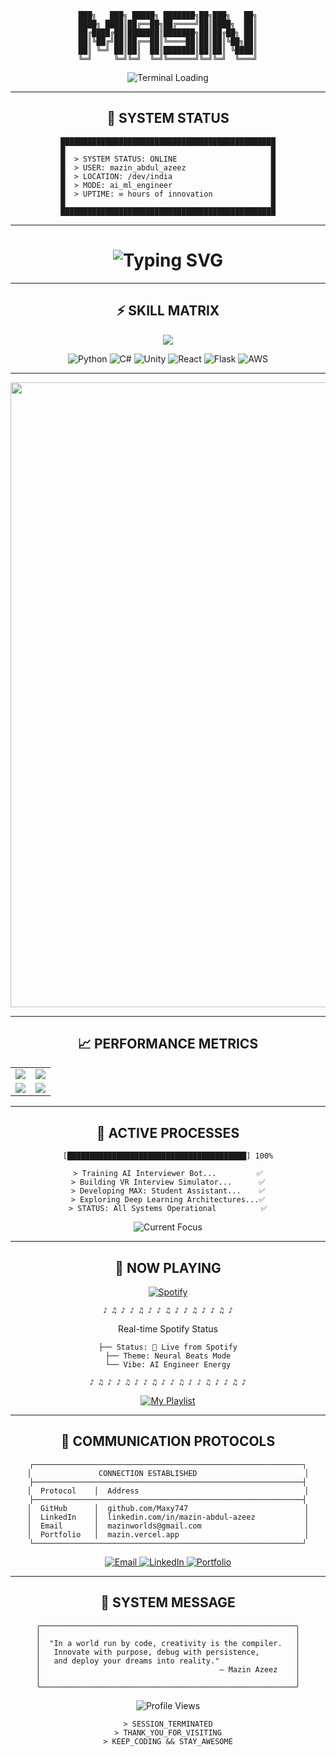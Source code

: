 <!-- Retro Terminal Header -->
<div align="center">

```
███╗   ███╗ █████╗ ███████╗██╗███╗   ██╗
████╗ ████║██╔══██╗██╔════╝██║████╗  ██║
██╔████╔██║███████║███████╗██║██╔██╗ ██║
██║╚██╔╝██║██╔══██║╚════██║██║██║╚██╗██║
██║ ╚═╝ ██║██║  ██║███████║██║██║ ╚████║
╚═╝     ╚═╝╚═╝  ╚═╝╚══════╝╚═╝╚═╝  ╚═══╝
```

<img src="https://readme-typing-svg.herokuapp.com?font=Fira+Code&size=22&duration=3000&pause=1000&color=FF61F6&center=true&vCenter=true&multiline=true&width=800&height=100&lines=%3E+ACCESSING+MAINFRAME...;%3E+LOADING+PROFILE_DATA.exe;%3E+CONNECTION+ESTABLISHED+✅;%3E+WELCOME+MAZIN_ABDUL_AZEEZ" alt="Terminal Loading">

</div>

---

<div align="center">

## 🔧 SYSTEM STATUS

```
████████████████████████████████████████████████
█                                              █
█  > SYSTEM STATUS: ONLINE                     █
█  > USER: mazin_abdul_azeez                   █
█  > LOCATION: /dev/india                      █
█  > MODE: ai_ml_engineer                      █
█  > UPTIME: ∞ hours of innovation             █
█                                              █
████████████████████████████████████████████████
```

</div>

---

<div align="center">

<h1>
  <img src="https://readme-typing-svg.herokuapp.com?font=JetBrains+Mono&size=28&duration=4000&pause=500&color=FF61F6&center=true&vCenter=true&width=900&lines=AI+%26+ML+ENGINEER+🤖;FULL-STACK+DEVELOPER+⚡;VR+CREATOR+🕶️;TECH+INNOVATOR+🚀" alt="Typing SVG" />
</h1>

</div>

---

<div align="center">

## ⚡ SKILL MATRIX

<img src="https://skillicons.dev/icons?i=python,csharp,unity,java,react,flask,html,css,js,git,linux,aws&theme=dark" />

![Python](https://img.shields.io/badge/Python-FF61F6?style=for-the-badge&logo=python&logoColor=white)
![C#](https://img.shields.io/badge/C%23-8E44AD?style=for-the-badge&logo=c-sharp&logoColor=white)
![Unity](https://img.shields.io/badge/Unity-9B59B6?style=for-the-badge&logo=unity&logoColor=white)
![React](https://img.shields.io/badge/React-FF00FF?style=for-the-badge&logo=react&logoColor=white)
![Flask](https://img.shields.io/badge/Flask-FF33CC?style=for-the-badge&logo=flask&logoColor=white)
![AWS](https://img.shields.io/badge/AWS-6A0DAD?style=for-the-badge&logo=amazonaws&logoColor=yellow)

</div>

---

<div align="center">
  <img src="https://media.giphy.com/media/JIX9t2j0ZTN9S/giphy.gif" width="1000px">
</div>

---

<div align="center">

## 📈 PERFORMANCE METRICS

<table>
  <tr>
    <td>
      <img src="https://github-readme-stats.vercel.app/api?username=Maxy747&theme=radical&bg_color=000000&title_color=FF61F6&text_color=E1E1E1&icon_color=FF33CC&hide_border=true&border_radius=10" />
    </td>
    <td>
      <img src="https://streak-stats.demolab.com?user=Maxy747&theme=radical&background=000000&border=FF61F6&stroke=FF61F6&ring=FF33CC&fire=FF61F6&currStreakLabel=FF33CC&hide_border=true" />
    </td>
  </tr>
  <tr>
    <td>
      <img src="https://github-readme-stats.vercel.app/api/top-langs/?username=Maxy747&layout=compact&theme=radical&bg_color=000000&title_color=FF61F6&text_color=E1E1E1&icon_color=FF33CC&hide_border=true" />
    </td>
    <td>
      <img src="https://github-contributor-stats.vercel.app/api?username=Maxy747&theme=radical&hide_border=true&combine_all_yearly_contributions=true" />
    </td>
  </tr>
</table>

---

## 🚀 ACTIVE PROCESSES

```
[████████████████████████████████████████] 100%

> Training AI Interviewer Bot...         ✅
> Building VR Interview Simulator...      ✅
> Developing MAX: Student Assistant...    ✅
> Exploring Deep Learning Architectures...✅
> STATUS: All Systems Operational          ✅
```

<img src="https://readme-typing-svg.herokuapp.com?font=Fira+Code&size=16&duration=4000&pause=1000&color=FF61F6&center=true&width=600&lines=Currently+working+on%3A+VR+Interview+Simulator;Learning%3A+MLOps+%26+Cloud+Deployment;Exploring%3A+NLP+%26+Generative+AI;Building%3A+AI+powered+Virtual+Worlds" alt="Current Focus">

</div>

---

<div align="center">

## 🎵 NOW PLAYING

[![Spotify](https://spotify-github-profile.vercel.app/api/view?uid=316aeslb433hasbf5nhj4btnt4ci&cover_image=true&theme=novatorem&show_offline=true&background_color=000000&interchange=false&bar_color=ff61f6&bar_color_cover=false)](https://open.spotify.com/user/316aeslb433hasbf5nhj4btnt4ci)

```
♪ ♫ ♪ ♪ ♫ ♪ ♪ ♫ ♪ ♪ ♫ ♪ ♪ ♫ ♪
```
Real-time Spotify Status    
                                    
```
├── Status: 🎵 Live from Spotify
├── Theme: Neural Beats Mode
└── Vibe: AI Engineer Energy

♪ ♫ ♪ ♪ ♫ ♪ ♪ ♫ ♪ ♪ ♫ ♪ ♪ ♫ ♪ ♪ ♫ ♪
```

[![My Playlist](https://img.shields.io/badge/🎵_My_Playlist-FF61F6?style=for-the-badge&logo=spotify&logoColor=white)](https://open.spotify.com/playlist/3aXbaGk6uDGTrfNJkaFKaG)

</div>

---

<div align="center">

## 📡 COMMUNICATION PROTOCOLS

```
┌────────────────────────────────────────────────────────────┐
│               CONNECTION ESTABLISHED                        │
├────────────────────────────────────────────────────────────┤
│  Protocol    │  Address                                     │
├────────────────────────────────────────────────────────────┤
│  GitHub      │  github.com/Maxy747                          │
│  LinkedIn    │  linkedin.com/in/mazin-abdul-azeez           │
│  Email       │  mazinworlds@gmail.com                       │
│  Portfolio   │  mazin.vercel.app                            │
└────────────────────────────────────────────────────────────┘
```

<a href="mailto:mazinworlds@gmail.com">
  <img src="https://img.shields.io/badge/Email-FF61F6?style=for-the-badge&logo=gmail&logoColor=white" alt="Email"/>
</a>
<a href="https://linkedin.com/in/mazin-abdul-azeez">
  <img src="https://img.shields.io/badge/LinkedIn-FF33CC?style=for-the-badge&logo=linkedin&logoColor=white" alt="LinkedIn"/>
</a>
<a href="https://maziin.vercel.app">
  <img src="https://img.shields.io/badge/Portfolio-8E44AD?style=for-the-badge&logo=firefox&logoColor=white" alt="Portfolio"/>
</a>

</div>

---

<div align="center">

## 💾 SYSTEM MESSAGE

```
╭─────────────────────────────────────────────────────────╮
│                                                         │
│  "In a world run by code, creativity is the compiler.   │
│   Innovate with purpose, debug with persistence,        │
│   and deploy your dreams into reality."                 │
│                                        – Mazin Azeez    │
│                                                         │
╰─────────────────────────────────────────────────────────╯
```

<img src="https://komarev.com/ghpvc/?username=Maxy747&color=FF61F6&style=for-the-badge&label=VISITORS" alt="Profile Views"/>

```
> SESSION_TERMINATED
> THANK_YOU_FOR_VISITING
> KEEP_CODING && STAY_AWESOME
```

</div>
